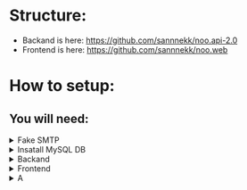 # Structure:
* Backand is here: https://github.com/sannnekk/noo.api-2.0
* Frontend is here: https://github.com/sannnekk/noo.web
# How to setup:
## You will need:
<details>
<summary>Fake SMTP</summary>

# Insatall Fake SMTP
For this perpuse you can use any Fake SMTP service

For example https://github.com/mailhog/MailHog
## MacOS:
```sh
brew update && brew install mailhog
```
### Run:
```sh
MailHog
```

<!-- <details>
<summary>Tips and Trics</summary>
* Access GUI via http://localhost/phpmyadmin
* CI via `/Applications/XAMPP/xamppfiles/bin/mysql -u root`
</details> -->

</details>

<details>
<summary>Insatall MySQL DB</summary>

# Insatall MySQL DB
For example you can use [xampp](https://www.google.com/search?q=xampp)

</details>

<details>
<summary>Backand</summary>

# Download
```sh
git clone https://github.com/sannnekk/noo.api-2.0
```
# Setup
### If it's your first time, you need to create schema in DB:
In [DataSource.ts](src/Core/Data/DataSource.ts) change `synchronize: false` -> `synchronize: true`
### Setup all dependencyes:
```sh
pnpm install
```
### Create .env file
With all credentials to your DB
For example:
```sh
DB_HOST=localhost
DB_PORT=3306
DB_NAME=test
APP_PORT=3000
```
### Run
```sh
npm run dev
```

</details>
<details>
<summary>Frontend</summary>

## Install:
```sh
git clone https://github.com/sannnekk/noo.web
```
## Run:
[Read Readme](https://github.com/sannnekk/noo.web)
</details>



<details>
<summary>A</summary>
</details>

